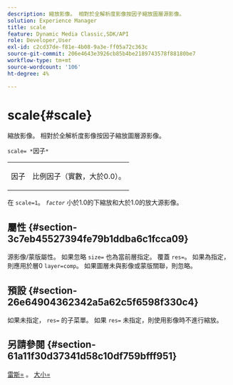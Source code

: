 ```yaml
---
description: 縮放影像。 相對於全解析度影像按因子縮放圖層源影像。
solution: Experience Manager
title: scale
feature: Dynamic Media Classic,SDK/API
role: Developer,User
exl-id: c2cd37de-f81e-4b08-9a3e-ff05a72c363c
source-git-commit: 206e4643e3926cb85b4be2189743578f88180be7
workflow-type: tm+mt
source-wordcount: '106'
ht-degree: 4%

---
```


# scale{#scale}

縮放影像。 相對於全解析度影像按因子縮放圖層源影像。

`scale= *`因子`*`

<table id="simpletable_AC596A87494A4213A7D1C76612E8F2FD"> 
 <tr class="strow"> 
  <td class="stentry"> <p><span class="varname"> 因子</span> </p> </td> 
  <td class="stentry"> <p>比例因子（實數，大於0.0）。 </p></td> 
 </tr> 
</table>

在 `scale=1`。 *`factor`* 小於1.0的下縮放和大於1.0的放大源影像。

## 屬性 {#section-3c7eb45527394fe79b1ddba6c1fcca09}

源影像/蒙版屬性。 如果忽略 `size=` 也為當前層指定。 覆蓋 `res=`。 如果為指定，則應用於層0 `layer=comp`。 如果圖層未與影像或蒙版關聯，則忽略。

## 預設 {#section-26e64904362342a5a62c5f6598f330c4}

如果未指定， `res=` 的子菜單。 如果 `res=` 未指定，則使用影像時不進行縮放。

## 另請參閱 {#section-61a11f30d37341d58c10df759bfff951}

[雷斯=](../../../../../is-api/http-ref/image-serving-api-ref/c-http-protocol-reference/c-command-reference/r-res.md#reference-3d6fe416801148dea0f786f2b5169e55) 。 [大小=](../../../../../is-api/http-ref/image-serving-api-ref/c-http-protocol-reference/c-data-types/r-size.md#reference-04d383f32c7b4003bed9978cb854747b)

